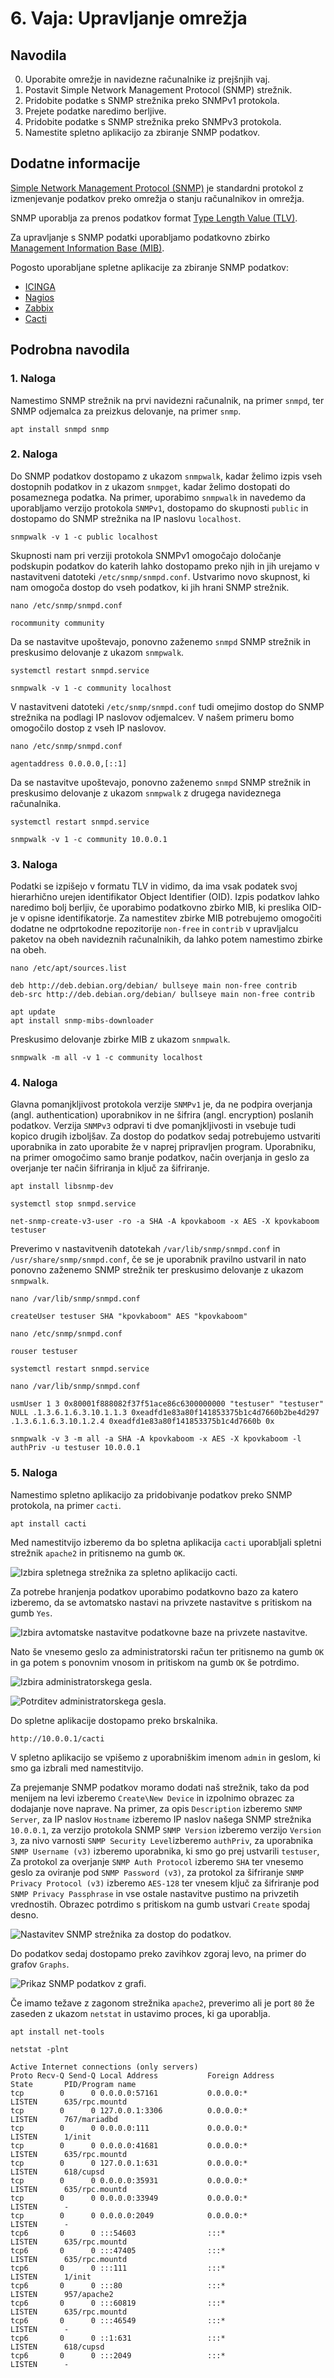# 6. Vaja: Upravljanje omrežja

## Navodila

0. Uporabite omrežje in navidezne računalnike iz prejšnjih vaj.
1. Postavit Simple Network Management Protocol (SNMP) strežnik.
2. Pridobite podatke s SNMP strežnika preko SNMPv1 protokola.
3. Prejete podatke naredimo berljive.
4. Pridobite podatke s SNMP strežnika preko SNMPv3 protokola.
5. Namestite spletno aplikacijo za zbiranje SNMP podatkov.

## Dodatne informacije

[Simple Network Management Protocol (SNMP)](https://en.wikipedia.org/wiki/Simple_Network_Management_Protocol) je standardni protokol z izmenjevanje podatkov preko omrežja o stanju računalnikov in omrežja.

SNMP uporablja za prenos podatkov format [Type Length Value (TLV)](https://en.wikipedia.org/wiki/Type-length-value).

Za upravljanje s SNMP podatki uporabljamo podatkovno zbirko [Management Information Base (MIB)](https://en.wikipedia.org/wiki/Management_information_base).

Pogosto uporabljane spletne aplikacije za zbiranje SNMP podatkov:
- [ICINGA](https://icinga.com/)
- [Nagios](https://www.nagios.org/)
- [Zabbix](https://www.zabbix.com/)
- [Cacti](https://www.cacti.net)

## Podrobna navodila

### 1. Naloga

Namestimo SNMP strežnik na prvi navidezni računalnik, na primer `snmpd`, ter SNMP odjemalca za preizkus delovanje, na primer `snmp`.

    apt install snmpd snmp

### 2. Naloga

Do SNMP podatkov dostopamo z ukazom `snmpwalk`, kadar želimo izpis vseh dostopnih podatkov in z ukazom `snmpget`, kadar želimo dostopati do posameznega podatka. Na primer, uporabimo `snmpwalk` in navedemo da uporabljamo verzijo protokola `SNMPv1`, dostopamo do skupnosti `public` in dostopamo do SNMP strežnika na IP naslovu `localhost`.

    snmpwalk -v 1 -c public localhost

Skupnosti nam pri verziji protokola SNMPv1 omogočajo določanje podskupin podatkov do katerih lahko dostopamo preko njih in jih urejamo v nastavitveni datoteki `/etc/snmp/snmpd.conf`. Ustvarimo novo skupnost, ki nam omogoča dostop do vseh podatkov, ki jih hrani SNMP strežnik.

    nano /etc/snmp/snmpd.conf

    rocommunity community

Da se nastavitve upoštevajo, ponovno zaženemo `snmpd` SNMP strežnik in preskusimo delovanje z ukazom `snmpwalk`.

    systemctl restart snmpd.service

    snmpwalk -v 1 -c community localhost

V nastavitveni datoteki `/etc/snmp/snmpd.conf` tudi omejimo dostop do SNMP strežnika na podlagi IP naslovov odjemalcev. V našem primeru bomo omogočilo dostop z vseh IP naslovov.

    nano /etc/snmp/snmpd.conf

    agentaddress 0.0.0.0,[::1]

Da se nastavitve upoštevajo, ponovno zaženemo `snmpd` SNMP strežnik in preskusimo delovanje z ukazom `snmpwalk` z drugega navideznega računalnika.

    systemctl restart snmpd.service

    snmpwalk -v 1 -c community 10.0.0.1

### 3. Naloga

Podatki se izpišejo v formatu TLV in vidimo, da ima vsak podatek svoj hierarhično urejen identifikator Object Identifier (OID). Izpis podatkov lahko naredimo bolj berljiv, če uporabimo podatkovno zbirko MIB, ki preslika OID-je v opisne identifikatorje. Za namestitev zbirke MIB potrebujemo omogočiti dodatne ne odprtokodne repozitorije `non-free` in `contrib` v upravljalcu paketov na obeh navideznih računalnikih, da lahko potem namestimo zbirke na obeh.

    nano /etc/apt/sources.list

    deb http://deb.debian.org/debian/ bullseye main non-free contrib
    deb-src http://deb.debian.org/debian/ bullseye main non-free contrib

    apt update
    apt install snmp-mibs-downloader

Preskusimo delovanje zbirke MIB z ukazom `snmpwalk`.

    snmpwalk -m all -v 1 -c community localhost

### 4. Naloga

Glavna pomanjkljivost protokola verzije `SNMPv1` je, da ne podpira overjanja (angl. authentication) uporabnikov in ne šifrira (angl. encryption) poslanih podatkov. Verzija `SNMPv3` odpravi ti dve pomanjkljivosti in vsebuje tudi kopico drugih izboljšav. Za dostop do podatkov sedaj potrebujemo ustvariti uporabnika in zato uporabite že v naprej pripravljen program. Uporabniku, na primer omogočimo samo branje podatkov, način overjanja in geslo za overjanje ter način šifriranja in ključ za šifriranje.

    apt install libsnmp-dev

    systemctl stop snmpd.service

    net-snmp-create-v3-user -ro -a SHA -A kpovkaboom -x AES -X kpovkaboom testuser

Preverimo v nastavitvenih datotekah `/var/lib/snmp/snmpd.conf` in `/usr/share/snmp/snmpd.conf`, če se je uporabnik pravilno ustvaril in nato ponovno zaženemo SNMP strežnik ter preskusimo delovanje z ukazom `snmpwalk`.

    nano /var/lib/snmp/snmpd.conf

    createUser testuser SHA "kpovkaboom" AES "kpovkaboom"

    nano /etc/snmp/snmpd.conf

    rouser testuser

    systemctl restart snmpd.service

    nano /var/lib/snmp/snmpd.conf

    usmUser 1 3 0x80001f888082f37f51ace86c6300000000 "testuser" "testuser" NULL .1.3.6.1.6.3.10.1.1.3 0xeadfd1e83a80f141853375b1c4d7660b2be4d297 .1.3.6.1.6.3.10.1.2.4 0xeadfd1e83a80f141853375b1c4d7660b 0x

    snmpwalk -v 3 -m all -a SHA -A kpovkaboom -x AES -X kpovkaboom -l authPriv -u testuser 10.0.0.1

### 5. Naloga

Namestimo spletno aplikacijo za pridobivanje podatkov preko SNMP protokola, na primer `cacti`.

    apt install cacti

Med namestitvijo izberemo da bo spletna aplikacija `cacti` uporabljali spletni strežnik `apache2` in pritisnemo na gumb `OK`.

![Izbira spletnega strežnika za spletno aplikacijo `cacti`.](slike/vaja6-cacti1.png)

Za potrebe hranjenja podatkov uporabimo podatkovno bazo za katero izberemo, da se avtomatsko nastavi na privzete nastavitve s pritiskom na gumb `Yes`.

![Izbira avtomatske nastavitve podatkovne baze na privzete nastavitve.](slike/vaja6-cacti2.png)

Nato še vnesemo geslo za administratorski račun ter pritisnemo na gumb `OK` in ga potem s ponovnim vnosom in pritiskom na gumb `OK` še potrdimo.

![Izbira administratorskega gesla.](slike/vaja6-cacti3.png)

![Potrditev administratorskega gesla.](slike/vaja6-cacti4.png)

Do spletne aplikacije dostopamo preko brskalnika.

    http://10.0.0.1/cacti

V spletno aplikacijo se vpišemo z uporabniškim imenom `admin` in geslom, ki smo ga izbrali med namestitvijo.

Za prejemanje SNMP podatkov moramo dodati naš strežnik, tako da pod menijem na levi izberemo `Create\New Device` in izpolnimo obrazec za dodajanje nove naprave. Na primer, za opis `Description` izberemo `SNMP Server`, za IP naslov `Hostname` izberemo IP naslov našega SNMP strežnika `10.0.0.1`, za verzijo protokola SNMP `SNMP Version` izberemo verzijo `Version 3`, za nivo varnosti `SNMP Security Level`izberemo `authPriv`, za uporabnika `SNMP Username (v3)` izberemo uporabnika, ki smo go prej ustvarili `testuser`, Za protokol za overjanje `SNMP Auth Protocol` izberemo `SHA` ter vnesemo geslo za oviranje pod `SNMP Password (v3)`, za protokol za šifriranje `SNMP Privacy Protocol (v3)` izberemo `AES-128` ter vnesem ključ za šifriranje pod `SNMP Privacy Passphrase` in vse ostale nastavitve pustimo na privzetih vrednostih. Obrazec potrdimo s pritiskom na gumb ustvari `Create` spodaj desno.

![Nastavitev SNMP strežnika za dostop do podatkov.](slike/vaja6-cacti5.png)

Do podatkov sedaj dostopamo preko zavihkov zgoraj levo, na primer do grafov `Graphs`.

![Prikaz SNMP podatkov z grafi.](slike/vaja6-cacti6.png)

Če imamo težave z zagonom strežnika `apache2`, preverimo ali je port `80` že zaseden z ukazom `netstat` in ustavimo proces, ki ga uporablja.

    apt install net-tools

    netstat -plnt

    Active Internet connections (only servers)
    Proto Recv-Q Send-Q Local Address           Foreign Address         State       PID/Program name    
    tcp        0      0 0.0.0.0:57161           0.0.0.0:*               LISTEN      635/rpc.mountd      
    tcp        0      0 127.0.0.1:3306          0.0.0.0:*               LISTEN      767/mariadbd        
    tcp        0      0 0.0.0.0:111             0.0.0.0:*               LISTEN      1/init              
    tcp        0      0 0.0.0.0:41681           0.0.0.0:*               LISTEN      635/rpc.mountd      
    tcp        0      0 127.0.0.1:631           0.0.0.0:*               LISTEN      618/cupsd           
    tcp        0      0 0.0.0.0:35931           0.0.0.0:*               LISTEN      635/rpc.mountd      
    tcp        0      0 0.0.0.0:33949           0.0.0.0:*               LISTEN      -                   
    tcp        0      0 0.0.0.0:2049            0.0.0.0:*               LISTEN      -                   
    tcp6       0      0 :::54603                :::*                    LISTEN      635/rpc.mountd      
    tcp6       0      0 :::47405                :::*                    LISTEN      635/rpc.mountd      
    tcp6       0      0 :::111                  :::*                    LISTEN      1/init              
    tcp6       0      0 :::80                   :::*                    LISTEN      957/apache2         
    tcp6       0      0 :::60819                :::*                    LISTEN      635/rpc.mountd      
    tcp6       0      0 :::46549                :::*                    LISTEN      -                   
    tcp6       0      0 ::1:631                 :::*                    LISTEN      618/cupsd           
    tcp6       0      0 :::2049                 :::*                    LISTEN      - 


